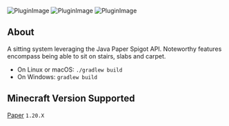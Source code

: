 ![PluginImage](https://i.imgur.com/D7PxAqt.png)
![PluginImage](https://i.imgur.com/3mFr0AO.png)
![PluginImage](https://i.imgur.com/wB4LY4Z.png)

## About

A sitting system leveraging the Java Paper Spigot API. Noteworthy features encompass being able to sit on stairs, slabs and carpet.

* On Linux or macOS: `./gradlew build`
* On Windows: `gradlew build`

## Minecraft Version Supported

[Paper](https://papermc.io/software/paper) `1.20.X`
